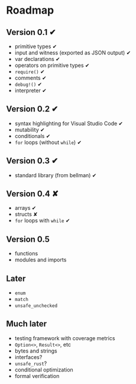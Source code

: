 # Roadmap

## Version 0.1 ✔

- primitive types ✔
- input and witness (exported as JSON output) ✔
- var declarations ✔
- operators on primitive types ✔
- `require()` ✔
- comments ✔
- `debug!()` ✔
- interpreter ✔

## Version 0.2 ✔

- syntax highlighting for Visual Studio Code ✔
- mutability ✔
- conditionals ✔
- `for` loops (without `while`) ✔

## Version 0.3 ✔

- standard library (from bellman) ✔

## Version 0.4 ✘ 

- arrays ✔
- structs ✘
- `for` loops with `while` ✔

## Version 0.5

- functions
- modules and imports

## Later

- `enum`
- `match`
- `unsafe_unchecked`

## Much later

- testing framework with coverage metrics
- `Option<>`, `Result<>`, etc
- bytes and strings
- interfaces?
- `unsafe_rust`?
- conditional optimization
- formal verification
